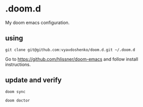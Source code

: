 # .doom.d
My doom emacs configuration.

## using
```
git clone git@github.com:vyavdoshenko/doom.d.git ~/.doom.d
```

Go to https://github.com/hlissner/doom-emacs and follow install instructions.

## update and verify
```
doom sync
```

```
doom doctor
```
